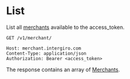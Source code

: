 # List

List all [merchants](./reference#merchant) available to the access_token.

``` {1}
GET /v1/merchant/

Host: merchant.intergiro.com
Content-Type: application/json
Authorization: Bearer <access_token>
```

The response contains an array of [Merchants](./reference#merchant).